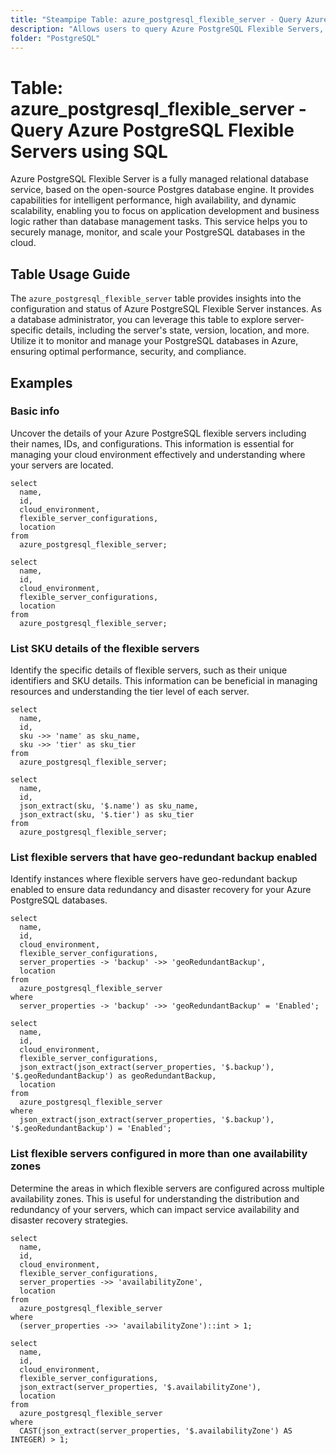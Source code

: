 ```yaml
---
title: "Steampipe Table: azure_postgresql_flexible_server - Query Azure PostgreSQL Flexible Servers using SQL"
description: "Allows users to query Azure PostgreSQL Flexible Servers, providing insights into the configuration, status, and capabilities of these managed database instances."
folder: "PostgreSQL"
---
```


# Table: azure_postgresql_flexible_server - Query Azure PostgreSQL Flexible Servers using SQL

Azure PostgreSQL Flexible Server is a fully managed relational database service, based on the open-source Postgres database engine. It provides capabilities for intelligent performance, high availability, and dynamic scalability, enabling you to focus on application development and business logic rather than database management tasks. This service helps you to securely manage, monitor, and scale your PostgreSQL databases in the cloud.

## Table Usage Guide

The `azure_postgresql_flexible_server` table provides insights into the configuration and status of Azure PostgreSQL Flexible Server instances. As a database administrator, you can leverage this table to explore server-specific details, including the server's state, version, location, and more. Utilize it to monitor and manage your PostgreSQL databases in Azure, ensuring optimal performance, security, and compliance.

## Examples

### Basic info
Uncover the details of your Azure PostgreSQL flexible servers including their names, IDs, and configurations. This information is essential for managing your cloud environment effectively and understanding where your servers are located.

```sql+postgres
select
  name,
  id,
  cloud_environment,
  flexible_server_configurations,
  location
from
  azure_postgresql_flexible_server;
```

```sql+sqlite
select
  name,
  id,
  cloud_environment,
  flexible_server_configurations,
  location
from
  azure_postgresql_flexible_server;
```

### List SKU details of the flexible servers
Identify the specific details of flexible servers, such as their unique identifiers and SKU details. This information can be beneficial in managing resources and understanding the tier level of each server.

```sql+postgres
select
  name,
  id,
  sku ->> 'name' as sku_name,
  sku ->> 'tier' as sku_tier
from
  azure_postgresql_flexible_server;
```

```sql+sqlite
select
  name,
  id,
  json_extract(sku, '$.name') as sku_name,
  json_extract(sku, '$.tier') as sku_tier
from
  azure_postgresql_flexible_server;
```

### List flexible servers that have geo-redundant backup enabled
Identify instances where flexible servers have geo-redundant backup enabled to ensure data redundancy and disaster recovery for your Azure PostgreSQL databases.

```sql+postgres
select
  name,
  id,
  cloud_environment,
  flexible_server_configurations,
  server_properties -> 'backup' ->> 'geoRedundantBackup',
  location
from
  azure_postgresql_flexible_server
where
  server_properties -> 'backup' ->> 'geoRedundantBackup' = 'Enabled';
```

```sql+sqlite
select
  name,
  id,
  cloud_environment,
  flexible_server_configurations,
  json_extract(json_extract(server_properties, '$.backup'), '$.geoRedundantBackup') as geoRedundantBackup,
  location
from
  azure_postgresql_flexible_server
where
  json_extract(json_extract(server_properties, '$.backup'), '$.geoRedundantBackup') = 'Enabled';
```

### List flexible servers configured in more than one availability zones
Determine the areas in which flexible servers are configured across multiple availability zones. This is useful for understanding the distribution and redundancy of your servers, which can impact service availability and disaster recovery strategies.

```sql+postgres
select
  name,
  id,
  cloud_environment,
  flexible_server_configurations,
  server_properties ->> 'availabilityZone',
  location
from
  azure_postgresql_flexible_server
where
  (server_properties ->> 'availabilityZone')::int > 1;
```

```sql+sqlite
select
  name,
  id,
  cloud_environment,
  flexible_server_configurations,
  json_extract(server_properties, '$.availabilityZone'),
  location
from
  azure_postgresql_flexible_server
where
  CAST(json_extract(server_properties, '$.availabilityZone') AS INTEGER) > 1;
```
